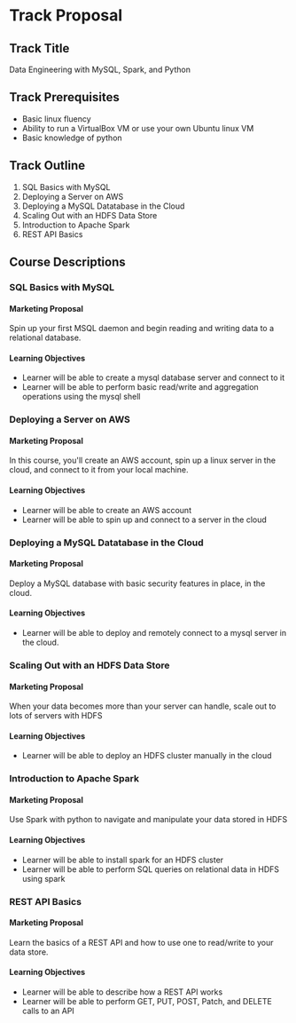 Track Proposal
==============

Track Title 
-----------

Data Engineering with MySQL, Spark, and Python

Track Prerequisites
-------------------

* Basic linux fluency
* Ability to run a VirtualBox VM or use your own Ubuntu linux VM
* Basic knowledge of python


Track Outline
-------------

1. SQL Basics with MySQL
2. Deploying a Server on AWS
3. Deploying a MySQL Datatabase in the Cloud
4. Scaling Out with an HDFS Data Store
5. Introduction to Apache Spark
6. REST API Basics


Course Descriptions
-------------------

### SQL Basics with MySQL

#### Marketing Proposal

Spin up your first MSQL daemon and begin reading and writing data to a relational database.

#### Learning Objectives

* Learner will be able to create a mysql database server and connect to it
* Learner will be able to perform basic read/write and aggregation operations using the mysql shell


### Deploying a Server on AWS

#### Marketing Proposal

In this course, you'll create an AWS account, spin up a linux server in the cloud, and connect to it from your local machine.

#### Learning Objectives

* Learner will be able to create an AWS account
* Learner will be able to spin up and connect to a server in the cloud

### Deploying a MySQL Datatabase in the Cloud

#### Marketing Proposal

Deploy a MySQL database with basic security features in place, in the cloud.

#### Learning Objectives

* Learner will be able to deploy and remotely connect to a mysql server in the cloud.


### Scaling Out with an HDFS Data Store

#### Marketing Proposal

When your data becomes more than your server can handle, scale out to lots of servers with HDFS

#### Learning Objectives

* Learner will be able to deploy an HDFS cluster manually in the cloud


### Introduction to Apache Spark

#### Marketing Proposal

Use Spark with python to navigate and manipulate your data stored in HDFS

#### Learning Objectives

* Learner will be able to install spark for an HDFS cluster
* Learner will be able to perform SQL queries on relational data in HDFS using spark

### REST API Basics

#### Marketing Proposal

Learn the basics of a REST API and how to use one to read/write to your data store.

#### Learning Objectives

* Learner will be able to describe how a REST API works
* Learner will be able to perform GET, PUT, POST, Patch, and DELETE calls to an API
